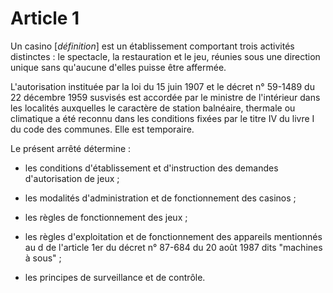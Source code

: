 # Article 1

Un casino [*définition*] est un établissement comportant trois activités distinctes : le spectacle, la restauration et le jeu, réunies sous une direction unique sans qu'aucune d'elles puisse être affermée.

L'autorisation instituée par la loi du 15 juin 1907 et le décret n° 59-1489 du 22 décembre 1959 susvisés est accordée par le ministre de l'intérieur dans les localités auxquelles le caractère de station balnéaire, thermale ou climatique a été reconnu dans les conditions fixées par le titre IV du livre I du code des communes. Elle est temporaire.

Le présent arrêté détermine :

- les conditions d'établissement et d'instruction des demandes d'autorisation de jeux ;

- les modalités d'administration et de fonctionnement des casinos ;

- les règles de fonctionnement des jeux ;

- les règles d'exploitation et de fonctionnement des appareils mentionnés au d de l'article 1er du décret n° 87-684 du 20 août 1987 dits "machines à sous" ;

- les principes de surveillance et de contrôle.

